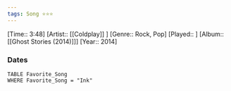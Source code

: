 ```yaml
---
tags: Song ⭐⭐⭐ 
---
```

[Time:: 3:48]
[Artist:: [[Coldplay]] ]
[Genre:: Rock, Pop]
[Played:: ]
[Album:: [[Ghost Stories (2014)]]]
[Year:: 2014]
### Dates
````dataview
TABLE Favorite_Song
WHERE Favorite_Song = "Ink"
````